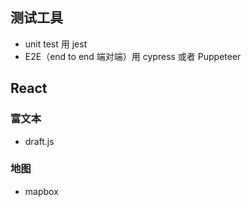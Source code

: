 ## 测试工具

- unit test 用 jest
- E2E（end to end 端对端）用 cypress 或者 Puppeteer

## React

### 富文本

- draft.js

### 地图

- mapbox


